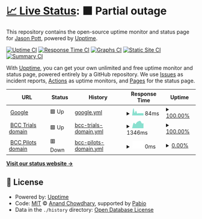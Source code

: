 # [📈 Live Status](https://jasonpott.github.io/rc_uptime): <!--live status--> **🟧 Partial outage**

This repository contains the open-source uptime monitor and status page for [Jason Pott](https://jasonpott.github.io/rc_uptime), powered by [Upptime](https://github.com/upptime/upptime).

[![Uptime CI](https://github.com/jasonpott/rc_uptime/workflows/Uptime%20CI/badge.svg)](https://github.com/jasonpott/rc_uptime/actions?query=workflow%3A%22Uptime+CI%22)
[![Response Time CI](https://github.com/jasonpott/rc_uptime/workflows/Response%20Time%20CI/badge.svg)](https://github.com/jasonpott/rc_uptime/actions?query=workflow%3A%22Response+Time+CI%22)
[![Graphs CI](https://github.com/jasonpott/rc_uptime/workflows/Graphs%20CI/badge.svg)](https://github.com/jasonpott/rc_uptime/actions?query=workflow%3A%22Graphs+CI%22)
[![Static Site CI](https://github.com/jasonpott/rc_uptime/workflows/Static%20Site%20CI/badge.svg)](https://github.com/jasonpott/rc_uptime/actions?query=workflow%3A%22Static+Site+CI%22)
[![Summary CI](https://github.com/jasonpott/rc_uptime/workflows/Summary%20CI/badge.svg)](https://github.com/jasonpott/rc_uptime/actions?query=workflow%3A%22Summary+CI%22)

With [Upptime](https://upptime.js.org), you can get your own unlimited and free uptime monitor and status page, powered entirely by a GitHub repository. We use [Issues](https://github.com/jasonpott/rc_uptime/issues) as incident reports, [Actions](https://github.com/jasonpott/rc_uptime/actions) as uptime monitors, and [Pages](https://jasonpott.github.io/rc_uptime) for the status page.

<!--start: status pages-->
<!-- This summary is generated by Upptime (https://github.com/upptime/upptime) -->
<!-- Do not edit this manually, your changes will be overwritten -->
<!-- prettier-ignore -->
| URL | Status | History | Response Time | Uptime |
| --- | ------ | ------- | ------------- | ------ |
| <img alt="" src="https://icons.duckduckgo.com/ip3/www.google.com.ico" height="13"> [Google](https://www.google.com) | 🟩 Up | [google.yml](https://github.com/jasonpott/rc_uptime/commits/HEAD/history/google.yml) | <details><summary><img alt="Response time graph" src="./graphs/google/response-time-week.png" height="20"> 84ms</summary><br><a href="https://jasonpott.github.io/rc_uptime/history/google"><img alt="Response time 111" src="https://img.shields.io/endpoint?url=https%3A%2F%2Fraw.githubusercontent.com%2Fjasonpott%2Frc_uptime%2FHEAD%2Fapi%2Fgoogle%2Fresponse-time.json"></a><br><a href="https://jasonpott.github.io/rc_uptime/history/google"><img alt="24-hour response time 98" src="https://img.shields.io/endpoint?url=https%3A%2F%2Fraw.githubusercontent.com%2Fjasonpott%2Frc_uptime%2FHEAD%2Fapi%2Fgoogle%2Fresponse-time-day.json"></a><br><a href="https://jasonpott.github.io/rc_uptime/history/google"><img alt="7-day response time 84" src="https://img.shields.io/endpoint?url=https%3A%2F%2Fraw.githubusercontent.com%2Fjasonpott%2Frc_uptime%2FHEAD%2Fapi%2Fgoogle%2Fresponse-time-week.json"></a><br><a href="https://jasonpott.github.io/rc_uptime/history/google"><img alt="30-day response time 110" src="https://img.shields.io/endpoint?url=https%3A%2F%2Fraw.githubusercontent.com%2Fjasonpott%2Frc_uptime%2FHEAD%2Fapi%2Fgoogle%2Fresponse-time-month.json"></a><br><a href="https://jasonpott.github.io/rc_uptime/history/google"><img alt="1-year response time 111" src="https://img.shields.io/endpoint?url=https%3A%2F%2Fraw.githubusercontent.com%2Fjasonpott%2Frc_uptime%2FHEAD%2Fapi%2Fgoogle%2Fresponse-time-year.json"></a></details> | <details><summary><a href="https://jasonpott.github.io/rc_uptime/history/google">100.00%</a></summary><a href="https://jasonpott.github.io/rc_uptime/history/google"><img alt="All-time uptime 100.00%" src="https://img.shields.io/endpoint?url=https%3A%2F%2Fraw.githubusercontent.com%2Fjasonpott%2Frc_uptime%2FHEAD%2Fapi%2Fgoogle%2Fuptime.json"></a><br><a href="https://jasonpott.github.io/rc_uptime/history/google"><img alt="24-hour uptime 100.00%" src="https://img.shields.io/endpoint?url=https%3A%2F%2Fraw.githubusercontent.com%2Fjasonpott%2Frc_uptime%2FHEAD%2Fapi%2Fgoogle%2Fuptime-day.json"></a><br><a href="https://jasonpott.github.io/rc_uptime/history/google"><img alt="7-day uptime 100.00%" src="https://img.shields.io/endpoint?url=https%3A%2F%2Fraw.githubusercontent.com%2Fjasonpott%2Frc_uptime%2FHEAD%2Fapi%2Fgoogle%2Fuptime-week.json"></a><br><a href="https://jasonpott.github.io/rc_uptime/history/google"><img alt="30-day uptime 100.00%" src="https://img.shields.io/endpoint?url=https%3A%2F%2Fraw.githubusercontent.com%2Fjasonpott%2Frc_uptime%2FHEAD%2Fapi%2Fgoogle%2Fuptime-month.json"></a><br><a href="https://jasonpott.github.io/rc_uptime/history/google"><img alt="1-year uptime 99.99%" src="https://img.shields.io/endpoint?url=https%3A%2F%2Fraw.githubusercontent.com%2Fjasonpott%2Frc_uptime%2FHEAD%2Fapi%2Fgoogle%2Fuptime-year.json"></a></details>
| <img alt="" src="https://icons.duckduckgo.com/ip3/trials.jrmo.qmul.ac.uk.ico" height="13"> [BCC Trials domain](https://trials.jrmo.qmul.ac.uk/) | 🟩 Up | [bcc-trials-domain.yml](https://github.com/jasonpott/rc_uptime/commits/HEAD/history/bcc-trials-domain.yml) | <details><summary><img alt="Response time graph" src="./graphs/bcc-trials-domain/response-time-week.png" height="20"> 1346ms</summary><br><a href="https://jasonpott.github.io/rc_uptime/history/bcc-trials-domain"><img alt="Response time 1344" src="https://img.shields.io/endpoint?url=https%3A%2F%2Fraw.githubusercontent.com%2Fjasonpott%2Frc_uptime%2FHEAD%2Fapi%2Fbcc-trials-domain%2Fresponse-time.json"></a><br><a href="https://jasonpott.github.io/rc_uptime/history/bcc-trials-domain"><img alt="24-hour response time 1381" src="https://img.shields.io/endpoint?url=https%3A%2F%2Fraw.githubusercontent.com%2Fjasonpott%2Frc_uptime%2FHEAD%2Fapi%2Fbcc-trials-domain%2Fresponse-time-day.json"></a><br><a href="https://jasonpott.github.io/rc_uptime/history/bcc-trials-domain"><img alt="7-day response time 1346" src="https://img.shields.io/endpoint?url=https%3A%2F%2Fraw.githubusercontent.com%2Fjasonpott%2Frc_uptime%2FHEAD%2Fapi%2Fbcc-trials-domain%2Fresponse-time-week.json"></a><br><a href="https://jasonpott.github.io/rc_uptime/history/bcc-trials-domain"><img alt="30-day response time 1359" src="https://img.shields.io/endpoint?url=https%3A%2F%2Fraw.githubusercontent.com%2Fjasonpott%2Frc_uptime%2FHEAD%2Fapi%2Fbcc-trials-domain%2Fresponse-time-month.json"></a><br><a href="https://jasonpott.github.io/rc_uptime/history/bcc-trials-domain"><img alt="1-year response time 1380" src="https://img.shields.io/endpoint?url=https%3A%2F%2Fraw.githubusercontent.com%2Fjasonpott%2Frc_uptime%2FHEAD%2Fapi%2Fbcc-trials-domain%2Fresponse-time-year.json"></a></details> | <details><summary><a href="https://jasonpott.github.io/rc_uptime/history/bcc-trials-domain">100.00%</a></summary><a href="https://jasonpott.github.io/rc_uptime/history/bcc-trials-domain"><img alt="All-time uptime 99.43%" src="https://img.shields.io/endpoint?url=https%3A%2F%2Fraw.githubusercontent.com%2Fjasonpott%2Frc_uptime%2FHEAD%2Fapi%2Fbcc-trials-domain%2Fuptime.json"></a><br><a href="https://jasonpott.github.io/rc_uptime/history/bcc-trials-domain"><img alt="24-hour uptime 100.00%" src="https://img.shields.io/endpoint?url=https%3A%2F%2Fraw.githubusercontent.com%2Fjasonpott%2Frc_uptime%2FHEAD%2Fapi%2Fbcc-trials-domain%2Fuptime-day.json"></a><br><a href="https://jasonpott.github.io/rc_uptime/history/bcc-trials-domain"><img alt="7-day uptime 100.00%" src="https://img.shields.io/endpoint?url=https%3A%2F%2Fraw.githubusercontent.com%2Fjasonpott%2Frc_uptime%2FHEAD%2Fapi%2Fbcc-trials-domain%2Fuptime-week.json"></a><br><a href="https://jasonpott.github.io/rc_uptime/history/bcc-trials-domain"><img alt="30-day uptime 100.00%" src="https://img.shields.io/endpoint?url=https%3A%2F%2Fraw.githubusercontent.com%2Fjasonpott%2Frc_uptime%2FHEAD%2Fapi%2Fbcc-trials-domain%2Fuptime-month.json"></a><br><a href="https://jasonpott.github.io/rc_uptime/history/bcc-trials-domain"><img alt="1-year uptime 99.79%" src="https://img.shields.io/endpoint?url=https%3A%2F%2Fraw.githubusercontent.com%2Fjasonpott%2Frc_uptime%2FHEAD%2Fapi%2Fbcc-trials-domain%2Fuptime-year.json"></a></details>
| <img alt="" src="https://icons.duckduckgo.com/ip3/pilots.jrmo.qmul.ac.uk.ico" height="13"> [BCC Pilots domain](https://pilots.jrmo.qmul.ac.uk/) | 🟥 Down | [bcc-pilots-domain.yml](https://github.com/jasonpott/rc_uptime/commits/HEAD/history/bcc-pilots-domain.yml) | <details><summary><img alt="Response time graph" src="./graphs/bcc-pilots-domain/response-time-week.png" height="20"> 0ms</summary><br><a href="https://jasonpott.github.io/rc_uptime/history/bcc-pilots-domain"><img alt="Response time 0" src="https://img.shields.io/endpoint?url=https%3A%2F%2Fraw.githubusercontent.com%2Fjasonpott%2Frc_uptime%2FHEAD%2Fapi%2Fbcc-pilots-domain%2Fresponse-time.json"></a><br><a href="https://jasonpott.github.io/rc_uptime/history/bcc-pilots-domain"><img alt="24-hour response time 0" src="https://img.shields.io/endpoint?url=https%3A%2F%2Fraw.githubusercontent.com%2Fjasonpott%2Frc_uptime%2FHEAD%2Fapi%2Fbcc-pilots-domain%2Fresponse-time-day.json"></a><br><a href="https://jasonpott.github.io/rc_uptime/history/bcc-pilots-domain"><img alt="7-day response time 0" src="https://img.shields.io/endpoint?url=https%3A%2F%2Fraw.githubusercontent.com%2Fjasonpott%2Frc_uptime%2FHEAD%2Fapi%2Fbcc-pilots-domain%2Fresponse-time-week.json"></a><br><a href="https://jasonpott.github.io/rc_uptime/history/bcc-pilots-domain"><img alt="30-day response time 0" src="https://img.shields.io/endpoint?url=https%3A%2F%2Fraw.githubusercontent.com%2Fjasonpott%2Frc_uptime%2FHEAD%2Fapi%2Fbcc-pilots-domain%2Fresponse-time-month.json"></a><br><a href="https://jasonpott.github.io/rc_uptime/history/bcc-pilots-domain"><img alt="1-year response time 0" src="https://img.shields.io/endpoint?url=https%3A%2F%2Fraw.githubusercontent.com%2Fjasonpott%2Frc_uptime%2FHEAD%2Fapi%2Fbcc-pilots-domain%2Fresponse-time-year.json"></a></details> | <details><summary><a href="https://jasonpott.github.io/rc_uptime/history/bcc-pilots-domain">0.00%</a></summary><a href="https://jasonpott.github.io/rc_uptime/history/bcc-pilots-domain"><img alt="All-time uptime 0.00%" src="https://img.shields.io/endpoint?url=https%3A%2F%2Fraw.githubusercontent.com%2Fjasonpott%2Frc_uptime%2FHEAD%2Fapi%2Fbcc-pilots-domain%2Fuptime.json"></a><br><a href="https://jasonpott.github.io/rc_uptime/history/bcc-pilots-domain"><img alt="24-hour uptime 0.00%" src="https://img.shields.io/endpoint?url=https%3A%2F%2Fraw.githubusercontent.com%2Fjasonpott%2Frc_uptime%2FHEAD%2Fapi%2Fbcc-pilots-domain%2Fuptime-day.json"></a><br><a href="https://jasonpott.github.io/rc_uptime/history/bcc-pilots-domain"><img alt="7-day uptime 0.00%" src="https://img.shields.io/endpoint?url=https%3A%2F%2Fraw.githubusercontent.com%2Fjasonpott%2Frc_uptime%2FHEAD%2Fapi%2Fbcc-pilots-domain%2Fuptime-week.json"></a><br><a href="https://jasonpott.github.io/rc_uptime/history/bcc-pilots-domain"><img alt="30-day uptime 0.00%" src="https://img.shields.io/endpoint?url=https%3A%2F%2Fraw.githubusercontent.com%2Fjasonpott%2Frc_uptime%2FHEAD%2Fapi%2Fbcc-pilots-domain%2Fuptime-month.json"></a><br><a href="https://jasonpott.github.io/rc_uptime/history/bcc-pilots-domain"><img alt="1-year uptime 0.00%" src="https://img.shields.io/endpoint?url=https%3A%2F%2Fraw.githubusercontent.com%2Fjasonpott%2Frc_uptime%2FHEAD%2Fapi%2Fbcc-pilots-domain%2Fuptime-year.json"></a></details>

<!--end: status pages-->

[**Visit our status website →**](https://jasonpott.github.io/rc_uptime)

## 📄 License

- Powered by: [Upptime](https://github.com/upptime/upptime)
- Code: [MIT](./LICENSE) © [Anand Chowdhary](https://anandchowdhary.com), supported by [Pabio](https://pabio.com)
- Data in the `./history` directory: [Open Database License](https://opendatacommons.org/licenses/odbl/1-0/)

